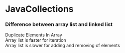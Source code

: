 # JavaCollections

  ### Difference between array list and linked list <br />
  
  Duplicate Elements In Array  <br />
	Array list is faster for iteration <br />
	Array list is slower for adding and removing of elements <br />
